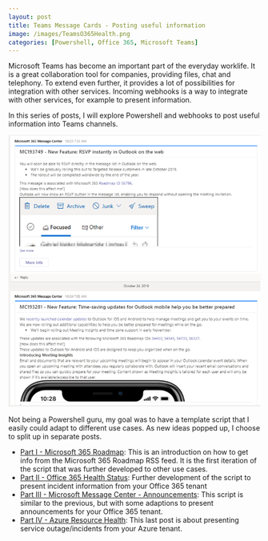 ```yaml
---
layout: post
title: Teams Message Cards - Posting useful information
image: /images/TeamsO365Health.png
categories: [Powershell, Office 365, Microsoft Teams]
---
```


Microsoft Teams has become an important part of the everyday worklife. It is a great collaboration tool for companies, providing files, chat and telephony. To extend even further, it provides a lot of possibilities for integration with other services. Incoming webhooks is a way to integrate with other services, for example to present information.

In this series of posts, I will explore Powershell and webhooks to post useful information into Teams channels.

![](/images/TeamsMessageCenter.PNG)

Not being a Powershell guru, my goal was to have a template script that I easily could adapt to different use cases. As new ideas popped up, I choose to split up in separate posts.

- [Part I - Microsoft 365 Roadmap](https://thingsinthe.cloud/Teams-message-cards-Getting-Office-365-roadmap-into-channel/): This is an introduction on how to get info from the Microsoft 365 Roadmap RSS feed. It is the first iteration of the script that was further developed to other use cases.
- [Part II - Office 365 Health Status](https://thingsinthe.cloud/Teams-message-cards-Office-365-Health-status/): Further development of the script to present incident information from your Office 365 tenant
- [Part III - Microsoft Message Center - Announcements](https://thingsinthe.cloud/Teamsmessagecards-MessageCenter/): This script is similar to the previous, but with some adaptions to present announcements for your Office 365 tenant.
- [Part IV - Azure Resource Health](https://thingsinthe.cloud/AzureHealth/): This last post is about presenting service outage/incidents from your Azure tenant.
